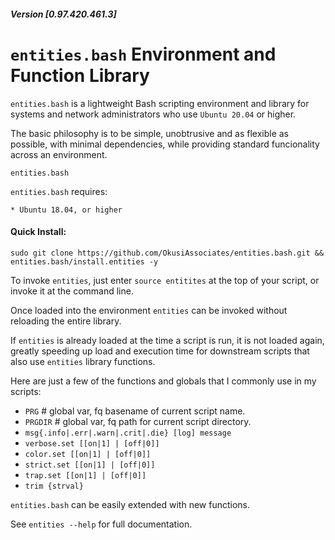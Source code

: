 ##### Version [0.97.420.461.3]
# `entities.bash` Environment and Function Library

`entities.bash` is a lightweight Bash scripting environment and library for systems and network administrators who use `Ubuntu 20.04` or higher.

The basic philosophy is to be simple, unobtrusive and as flexible as possible, with minimal dependencies, while providing standard funcionality across an environment.

`entities.bash` 

`entities.bash` requires:

	* Ubuntu 18.04, or higher

#### Quick Install:

    sudo git clone https://github.com/OkusiAssociates/entities.bash.git && entities.bash/install.entities -y

To invoke `entities`, just enter `source entitites` at the top of your script, or invoke it at the command line.

Once loaded into the environment `entities` can be invoked without reloading the entire library.

If `entities` is already loaded at the time a script is run, it is not loaded again, greatly speeding up load and execution time for downstream scripts that also use `entities` library functions.

Here are just a few of the functions and globals that I commonly use in my scripts:

  * `PRG`     # global var, fq basename of current script name.
  * `PRGDIR`  # global var, fq path for current script directory.
  * `msg{.info|.err|.warn|.crit|.die} [log] message`
  * `verbose.set [[on|1] | [off|0]]`
  * `color.set [[on|1] | [off|0]]`
  * `strict.set [[on|1] | [off|0]]`
  * `trap.set [[on|1] | [off|0]]`
  * `trim {strval}`

`entities.bash` can be easily extended with new functions.

See `entities --help` for full documentation.
